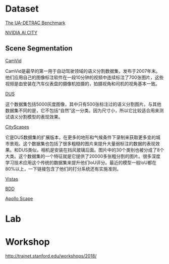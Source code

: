 # Dataset


[The UA-DETRAC Benchmark](https://detrac-db.rit.albany.edu/Tracking)

[NVIDIA AI CITY](https://www.aicitychallenge.org/)






## Scene Segmentation

[CamVid](http://mi.eng.cam.ac.uk/research/projects/VideoRec/CamVid/)

CamVid是最早的第一用于自动驾驶领域的语义分割数据集，发布于2007年末。他们应用自己的图像标注软件在一段10分钟的视频中连续标注了700张图片，这些视频是由安装在汽车仪表盘的摄像机拍摄的，拍摄视角和司机的视角基本一致。



[DUS](http://www.6d-vision.com/scene-labeling)

这个数据集包括5000灰度图像，其中只有500张标注过的语义分割图片。与其他数据集不同的是，它不包括“自然”这一分类。因为尺寸小，所以它比较适合用来测试语义分割模型的表现效果。

[CityScapes](https://www.cityscapes-dataset.com/)

它是DUS数据集的扩展版本，在更多的地形和气候条件下录制来获取更多变的城市景观。这个数据集也包括了很多粗糙的图片来提升大量弱标注的数据的表现效果。和DUS类似，相机是安装在挡风玻璃后面。图片中的30个类别也被分成了8个大类。这个数据集的一个特征就是它提供了20000多张粗分割的图片。很多深度学习技术应用这个传统的数据集来提升他们IoU评分。最近的模型一般IoU都在80%以上，一下链接包含了他们的打分系统还有实施准则。



[Vistas](https://blog.mapillary.com/product/2017/05/03/mapillary-vistas-dataset.html)



[BDD](http://bdd-data.berkeley.edu/)



[Apollo Scape](http://apolloscape.auto/scene.html)



# Lab



# Workshop

http://trajnet.stanford.edu/workshops/2018/








